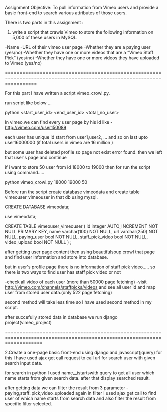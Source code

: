 Assignment Objective: To pull information from Vimeo users and provide a basic front-end to search various attributes of those users.

There is two parts in this assignment :

1. write a script that crawls Vimeo to store the following information on 5,000 of these users in MySQL. 

-Name 
-URL of their vimeo user page 
-Whether they are a paying user (yes/no) 
-Whether they have one or more videos that are a “Vimeo Staff Pick” (yes/no) 
-Whether they have one or more videos they have uploaded to Vimeo (yes/no)

=======================================================================================================================

For this part I have written a script vimeo_crowl.py.


run script like below ...

python <filename> <start_user_id> <end_user_id> <total_no_user>

In vimeo,we can find every user page by his id like - http://vimeo.com/user150089

each user has unique id start from user1,user2, ... and so on last upto user16000000 (if total users in vimeo are 16 million )

but some user has deleted profile so page not exist error found. then we left that user's page and continue

if i want to store 50 user from id 18000 to 19000 then for run the script using command.....

python vimeo_crowl.py 18000 19000 50

Before run the script create database vimeodata and create table vimeouser_vimeouser in that db using mysql.

CREATE DATABASE vimeodata;

use vimeodata;

CREATE TABLE vimeouser_vimeouser ( id integer AUTO_INCREMENT NOT NULL PRIMARY KEY, name varchar(100) NOT NULL, url varchar(250) NOT NULL, paying_user bool NOT NULL, staff_pick_video bool NOT NULL, video_upload bool NOT NULL ) ;

after getting user page content then using beautifulsoup crowl that page and find user information and store into database.

but in user's profile page there is no information of staff pick video..... so there is two ways to find user has staff pick video or not 

-check all video of each user (more than 50000 page fetching)
-visit http://vimeo.com/channels/staffpicks/videos and see all user id and map user from stored user data.(only 522 page fetching)

second method will take less time so I have used second method in my script.

after succefully stored data in database we run django project(vimeo_project)

=========================================================================================================================

2.Create a one-page basic front-end using django and javascript(jquery)
for this I have used ajax get call request to call url for search user with given search input data.


for search in python I used name__istartswith query to get all user which name starts from given search data. after that display searched result.

after getting data we can filter the result from 3 parameter - paying,staff_pick,video_uploaded again in filter I used ajax get call to find user of which name starts from search data and also filter the result from specific filter selected.


